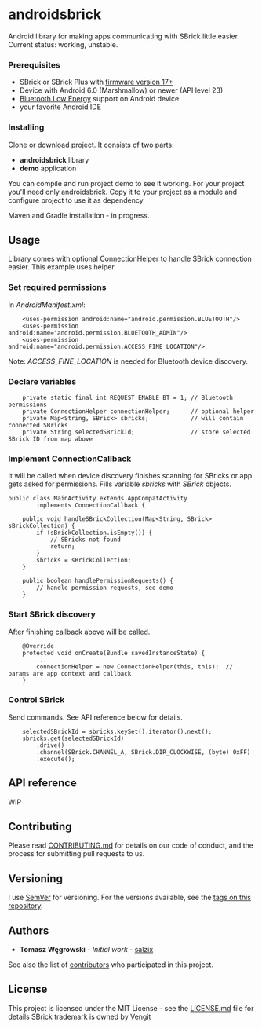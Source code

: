 # androidsbrick
Android library for making apps communicating with SBrick little easier. Current status: working, unstable.

### Prerequisites
* SBrick or SBrick Plus with [firmware version 17+](https://social.sbrick.com/wiki/view/pageId/11/slug/the-sbrick-ble-protocol)
* Device with Android 6.0 (Marshmallow) or newer (API level 23)
* [Bluetooth Low Energy](https://developer.android.com/guide/topics/connectivity/bluetooth-le) support on Android device
* your favorite Android IDE

### Installing

Clone or download project. It consists of two parts:
* **androidsbrick** library
* **demo** application

You can compile and run project demo to see it working. For your project you'll need only androidsbrick. Copy it to your project as a module and configure project to use it as dependency.

Maven and Gradle installation - in progress.

## Usage
Library comes with optional ConnectionHelper to handle SBrick connection easier. This example uses helper.

### Set required permissions
In *AndroidManifest.xml*:
```
    <uses-permission android:name="android.permission.BLUETOOTH"/>
    <uses-permission android:name="android.permission.BLUETOOTH_ADMIN"/>
    <uses-permission android:name="android.permission.ACCESS_FINE_LOCATION"/>
```
Note: *ACCESS_FINE_LOCATION* is needed for Bluetooth device discovery.

### Declare variables
```
    private static final int REQUEST_ENABLE_BT = 1; // Bluetooth permissions
    private ConnectionHelper connectionHelper;      // optional helper
    private Map<String, SBrick> sbricks;            // will contain connected SBricks
    private String selectedSBrickId;                // store selected SBrick ID from map above
```
### Implement ConnectionCallback
It will be called when device discovery finishes scanning for SBricks or app gets asked for permissions.
Fills variable *sbricks* with *SBrick* objects.
```
public class MainActivity extends AppCompatActivity
        implements ConnectionCallback {
        
    public void handleSBrickCollection(Map<String, SBrick> sBrickCollection) {
        if (sBrickCollection.isEmpty()) {
            // SBricks not found
            return;
        }
        sbricks = sBrickCollection;
    }

    public boolean handlePermissionRequests() {
        // handle permission requests, see demo
    }
```

### Start SBrick discovery
After finishing callback above will be called.
```
    @Override
    protected void onCreate(Bundle savedInstanceState) {
        ...
        connectionHelper = new ConnectionHelper(this, this);  // params are app context and callback
    }
```

### Control SBrick
Send commands. See API reference below for details.
```
    selectedSBrickId = sbricks.keySet().iterator().next();
    sbricks.get(selectedSBrickId)
        .drive()
        .channel(SBrick.CHANNEL_A, SBrick.DIR_CLOCKWISE, (byte) 0xFF)
        .execute();
```

## API reference
WIP

## Contributing

Please read [CONTRIBUTING.md](https://gist.github.com/PurpleBooth/b24679402957c63ec426) for details on our code of conduct, and the process for submitting pull requests to us.

## Versioning

I use [SemVer](http://semver.org/) for versioning. For the versions available, see the [tags on this repository](https://github.com/salzix/androidsbrick/tags). 

## Authors

* **Tomasz Węgrowski** - *Initial work* - [salzix](https://github.com/salzix)

See also the list of [contributors](https://github.com/salzix/androidsbrick/contributors) who participated in this project.

## License

This project is licensed under the MIT License - see the [LICENSE.md](LICENSE.md) file for details
SBrick trademark is owned by [Vengit](https://www.sbrick.com/)

